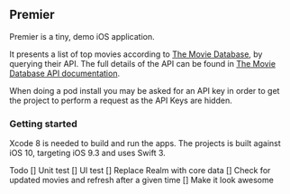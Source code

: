 ## Premier

Premier is a tiny, demo iOS application.

It presents a list of top movies according to [The Movie Database](https://www.themoviedb.org), by querying their API. The full details of the API can be found in [The Movie Database API documentation](http://docs.themoviedb.apiary.io/#).

When doing a pod install you may be asked for an API key in order to get the project to perform a request as the API Keys are hidden.

### Getting started

Xcode 8 is needed to build and run the apps. The projects is built against iOS 10, targeting iOS 9.3 and uses Swift 3.

Todo
[] Unit test
[] UI test 
[] Replace Realm with core data 
[] Check for updated movies and refresh after a given time 
[] Make it look awesome

